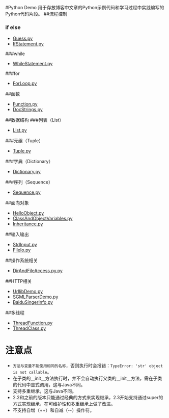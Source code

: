 #Python Demo
用于存放博客中文章的Python示例代码和学习过程中实践编写的Python代码片段。
##流程控制
### if else
* [Guess.py](src/cn/aofeng/demo/controlflow/Guess.py)
*  [IfStatement.py](src/cn/aofeng/demo/controlflow/IfStatement.py)

###while
* [WhileStatement.py](src/cn/aofeng/demo/controlflow/WhileStatement.py)

###for
* [ForLoop.py](src/cn/aofeng/demo/controlflow/ForLoop.py)

##函数
* [Function.py](src/cn/aofeng/demo/function/Function.py)
* [DocStrings.py](src/cn/aofeng/demo/function/DocStrings.py)

##数据结构
###列表（List）
* [List.py](src/cn/aofeng/demo/datastructure/List.py)

###元组（Tuple）
* [Tuple.py](src/cn/aofeng/demo/datastructure/Tuple.py)

###字典（Dictionary）
* [Dictionary.py](src/cn/aofeng/demo/datastructure/Dictionary.py)

###序列（Sequence）
* [Sequence.py](src/cn/aofeng/demo/datastructure/Sequence.py)

##面向对象
* [HelloObject.py](src/cn/aofeng/demo/oop/HelloObject.py)
* [ClassAndObjectVariables.py](src/cn/aofeng/demo/oop/ClassAndObjectVariables.py)
* [Inheritance.py](src/cn/aofeng/demo/oop/Inheritance.py)

##输入输出
* [StdInput.py](src/cn/aofeng/demo/io/StdInput.py)
* [FileIo.py](src/cn/aofeng/demo/io/FileIo.py)

##操作系统相关
* [DirAndFileAccess.py.py](src/cn/aofeng/demo/os/DirAndFileAccess.py)

##HTTP相关
* [UrllibDemo.py](src/cn/aofeng/demo/http/UrllibDemo.py)
* [SGMLParserDemo.py](src/cn/aofeng/demo/http/SGMLParserDemo.py)
* [BaiduSingerInfo.py](src/cn/aofeng/demo/http/BaiduSingerInfo.py)

##多线程
* [ThreadFunction.py](src/cn/aofeng/demo/thread/ThreadFunction.py)
* [ThreadClass.py](src/cn/aofeng/demo/thread/ThreadClass.py)

# 注意点
* `方法与变量不能使用相同的名称`，否则执行时会报错：`TypeError: 'str' object is not callable`。
* 在子类的__init__方法执行时，并不会自动执行父类的__init__方法，需在子类的代码中显式调用，这与Java不同。
* 支持多重继承，这与Java不同。
* 2.2和之前的版本只能通过经典的方式来实现继承，2.3开始支持通过super的方式实现继承，在可维护性和多重继承上做了改进。
* 不支持自增（++）和自减（--）操作符。
